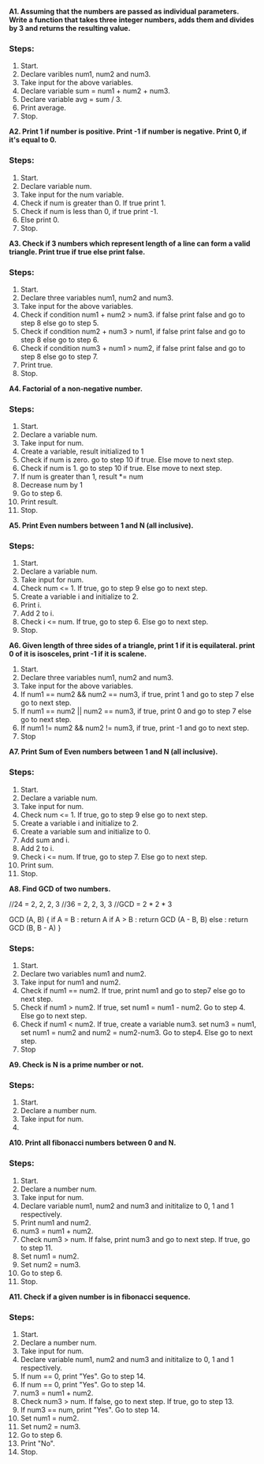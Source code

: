 **A1. Assuming that the numbers are passed as individual parameters.
Write a function that takes three integer numbers, adds them and divides by 3 and returns the resulting value.**

### Steps:

1. Start.
2. Declare varibles num1, num2 and num3.
3. Take input for the above variables.
4. Declare variable sum = num1 + num2 + num3.
5. Declare variable avg = sum / 3.
6. Print average.
7. Stop.

**A2. Print 1 if number is positive. Print -1 if number is negative. Print 0, if it's equal to 0.**

### Steps:

1. Start.
2. Declare variable num.
3. Take input for the num variable.
4. Check if num is greater than 0. If true print 1.
5. Check if num is less than 0, if true print -1.
6. Else print 0.
7. Stop.

**A3. Check if 3 numbers which represent length of a line can form a valid triangle. Print true if true else print false.**

### Steps:

1. Start.
2. Declare three variables num1, num2 and num3.
3. Take input for the above variables.
4. Check if condition num1 + num2 > num3. if false print false and go to step 8 else go to step 5.
5. Check if condition num2 + num3 > num1, if false print false and go to step 8 else go to step 6.
6. Check if condition num3 + num1 > num2, if false print false and go to step 8 else go to step 7.
7. Print true.
8. Stop.

**A4. Factorial of a non-negative number.**

### Steps:

1. Start.
2. Declare a variable num.
3. Take input for num.
4. Create a variable, result initialized to 1
5. Check if num is zero. go to step 10 if true. Else move to next step.
6. Check if num is 1. go to step 10 if true. Else move to next step.
7. If num is greater than 1, result *= num
8. Decrease num by 1
9. Go to step 6.
10. Print result.
11. Stop.

**A5. Print Even numbers between 1 and N (all inclusive).**

### Steps:

1. Start.
2. Declare a variable num.
3. Take input for num.
4. Check num <= 1. If true, go to step 9 else go to next step.
5. Create a variable i and initialize to 2.
6. Print i.
7. Add 2 to i.
8. Check i <= num. If true, go to step 6. Else go to next step.
9. Stop.

**A6. Given length of three sides of a triangle, print 1 if it is equilateral. print 0 of it is isosceles, print -1 if it is scalene.**

1. Start.
2. Declare three variables num1, num2 and num3.
3. Take input for the above variables.
4. If num1 == num2 && num2 == num3, if true, print 1 and go to step 7 else go to next step.
5. If num1 == num2 || num2 == num3, if true, print 0 and go to step 7 else go to next step.
6. If num1 != num2 && num2 != num3, if true, print -1 and go to next step.
7. Stop

**A7. Print Sum of Even numbers between 1 and N (all inclusive).**

### Steps:

1. Start.
2. Declare a variable num.
3. Take input for num.
4. Check num <= 1. If true, go to step 9 else go to next step.
5. Create a variable i and initialize to 2.
6. Create a variable sum and initialize to 0.
7. Add sum and i.
8. Add 2 to i.
8. Check i <= num. If true, go to step 7. Else go to next step.
9. Print sum.
10. Stop.

**A8. Find GCD of two numbers.**

//24 = 2, 2, 2, 3
//36 = 2, 2, 3, 3
//GCD = 2 * 2 * 3

GCD (A, B) {
    if A = B : 
    return A
    if A > B :
    return GCD (A - B, B)
    else :
    return GCD (B, B - A)
}

### Steps:

1. Start.
2. Declare two variables num1 and num2.
3. Take input for num1 and num2.
4. Check if num1 == num2. If true, print num1 and go to step7 else go to next step.
5. Check if num1 > num2. If true, set num1 = num1 - num2. Go to step 4. Else go to next step.
6. Check if num1 < num2. If true, create a variable num3. set num3 = num1, set num1 = num2 and num2 = num2-num3. Go to step4. Else go to next step.
7. Stop

**A9. Check is N is a prime number or not.**

### Steps:

1. Start.
2. Declare a number num.
3. Take input for num.
4. 


**A10. Print all fibonacci numbers between 0 and N.**

### Steps:

1. Start.
2. Declare a number num.
3. Take input for num.
4. Declare variable num1, num2 and num3 and inititalize to 0, 1 and 1 respectively.
5. Print num1 and num2.
6. num3 = num1 + num2.
7. Check num3 > num. If false, print num3 and go to next step. If true, go to step 11.
8. Set num1 = num2.
9. Set num2 = num3.
10. Go to step 6.
11. Stop.

**A11. Check if a given number is in fibonacci sequence.**

### Steps:

1. Start.
2. Declare a number num.
3. Take input for num.
4. Declare variable num1, num2 and num3 and inititalize to 0, 1 and 1 respectively.
5. If num == 0, print "Yes". Go to step 14.
6. If num == 0, print "Yes". Go to step 14.
7. num3 = num1 + num2.
8. Check num3 > num. If false, go to next step. If true, go to step 13.
9. If num3 == num, print "Yes". Go to step 14.
10. Set num1 = num2.
11. Set num2 = num3.
12. Go to step 6.
13. Print "No".
14. Stop.